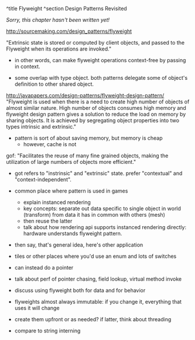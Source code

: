 ^title Flyweight
^section Design Patterns Revisited

*Sorry, this chapter hasn't been written yet!*


http://sourcemaking.com/design_patterns/flyweight

"Extrinsic state is stored or computed by client objects, and passed to the Flyweight when its operations are invoked."

- in other words, can make flyweight operations context-free by passing in context.

- some overlap with type object. both patterns delegate some of object's definition
  to other shared object.

http://javapapers.com/design-patterns/flyweight-design-pattern/
"Flyweight is used when there is a need to create high number of objects of almost similar nature. High number of objects consumes high memory and flyweight design pattern gives a solution to reduce the load on memory by sharing objects. It is achieved by segregating object properties into two types intrinsic and extrinsic."


- pattern is sort of about saving memory, but memory is cheap
  - however, cache is not


gof:
"Facilitates the reuse of many fine grained objects, making the utilization of large numbers of objects more efficient."


- got refers to "instrinsic" and "extrinsic" state. prefer "contextual" and "context-independent".

- common place where pattern is used in games
  - explain instanced rendering
  - key concepts: separate out data specific to single object in world (transform)
    from data it has in common with others (mesh)
  - then reuse the latter
  - talk about how rendering api supports instanced rendering directly: hardware
    understands flyweight pattern.
- then say, that's general idea, here's other application
- tiles or other places where you'd use an enum and lots of switches
- can instead do a pointer
- talk about perf of pointer chasing, field lookup, virtual method invoke
- discuss using flyweight both for data and for behavior

- flyweights almost always immutable: if you change it, everything that uses it
  will change

- create them upfront or as needed? if latter, think about threading

- compare to string interning
